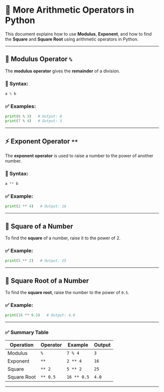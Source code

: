 # 📘 More Arithmetic Operators in Python

This document explains how to use **Modulus**, **Exponent**, and how to find the **Square** and **Square Root** using arithmetic operators in Python.

---

## 🔢 Modulus Operator `%`

The **modulus operator** gives the **remainder** of a division.

### 🧮 Syntax:

```python
a % b
````

### ✅ Examples:

```python
print(6 % 3)   # Output: 0
print(7 % 4)   # Output: 3
```

---

## ⚡ Exponent Operator `**`

The **exponent operator** is used to raise a number to the power of another number.

### 🧮 Syntax:

```python
a ** b
```

### ✅ Example:

```python
print(2 ** 4)   # Output: 16
```

---

## 🔲 Square of a Number

To find the **square** of a number, raise it to the power of 2.

### ✅ Example:

```python
print(5 ** 2)   # Output: 25
```

---

## 🧮 Square Root of a Number

To find the **square root**, raise the number to the power of `0.5`.

### ✅ Example:

```python
print(16 ** 0.5)   # Output: 4.0
```

---

### ✅ Summary Table

| Operation   | Operator | Example     | Output |
| ----------- | -------- | ----------- | ------ |
| Modulus     | `%`      | `7 % 4`     | `3`    |
| Exponent    | `**`     | `2 ** 4`    | `16`   |
| Square      | `** 2`   | `5 ** 2`    | `25`   |
| Square Root | `** 0.5` | `16 ** 0.5` | `4.0`  |

---


